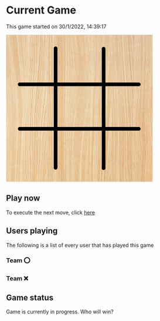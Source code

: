 # Current Game

This game started on 30/1/2022, 14:39:17

![alt text](https://github.com/donadev/TicTacToe/blob/main/games/current/output.png?raw=true)

## Play now
To execute the next move, click [here](https://github.com/donadev/TicTacToe/issues/new?title=x%20%24&body=%0APlease%20replace%20in%20the%20title%20the%20char%20%22%24%22%20with%20the%20index%20of%20your%20move%2C%20following%20the%20schema%3A%0A1%20%7C%202%20%7C%203%0A---------%0A4%20%7C%205%20%7C%206%0A---------%0A7%20%7C%208%20%7C%209%0A%0APlease%20remind%20that%20if%20you%20break%20the%20game%20rules%20the%20move%20will%20not%20be%20applied.%0AIf%20the%20move%20is%20authorized%2C%20it%20will%20display%20with%20your%20name%20on%20the%20readme%20in%20approx%2020%20seconds.%0A)

## Users playing
The following is a list of every user that has played this game
### Team ⭕️



### Team ❌




## Game status
Game is currently in progress. Who will win?
